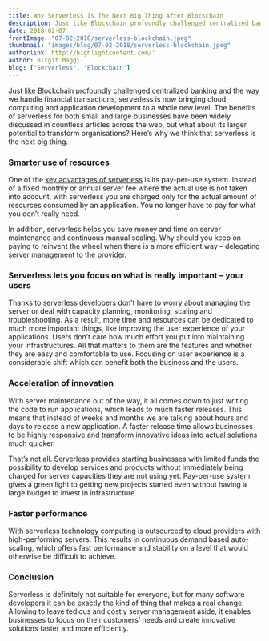 ```yaml
---
title: Why Serverless Is The Next Big Thing After Blockchain
description: Just like Blockchain profoundly challenged centralized banking and the way we handle financial transactions, serverless is now bringing cloud computing and application development to a whole new level.
date: 2018-02-07
frontImage: "07-02-2018/serverless-blockchain.jpeg"
thumbnail: "images/blog/07-02-2018/serverless-blockchain.jpeg"
authorlink: http://highlightcontent.com/'
author: Birgit Maggi
blog: ["Serverless", "Blockchain"]
---
```


Just like Blockchain profoundly challenged centralized banking and the way we handle financial transactions, serverless is now bringing cloud computing and application development to a whole new level. The benefits of serverless for both small and large businesses have been widely discussed in countless articles across the web, but what about its larger potential to transform organisations? Here’s why we think that serverless is the next big thing.

### Smarter use of resources

One of the <a href="https://dashbird.io/blog/business-benefits-of-serverless/">key advantages of serverless</a> is its pay-per-use system. Instead of a fixed monthly or annual server fee where the actual use is not taken into account, with serverless you are charged only for the actual amount of resources consumed by an application. You no longer have to pay for what you don’t really need.

In addition, serverless helps you save money and time on server maintenance and continuous manual scaling. Why should you keep on paying to reinvent the wheel when there is a more efficient way – delegating server management to the provider. 

### Serverless lets you focus on what is really important – your users
Thanks to serverless developers don’t have to worry about managing the server or deal with capacity planning, monitoring, scaling and troubleshooting. As a result, more time and resources can be dedicated to much more important things, like improving the user experience of your applications. Users don’t care how much effort you put into maintaining your infrastructures. All that matters to them are the features and whether they are easy and comfortable to use. Focusing on user experience is a considerable shift which can benefit both the business and the users.

### Acceleration of innovation

With server maintenance out of the way, it all comes down to just writing the code to run applications, which leads to much faster releases. This means that instead of weeks and months we are talking about hours and days to release a new application. A faster release time allows businesses to be highly responsive and transform innovative ideas into actual solutions much quicker.

That’s not all. Serverless provides starting businesses with limited funds the possibility to develop services and products without immediately being charged for server capacities they are not using yet. Pay-per-use system gives a green light to getting new projects started even without having a large budget to invest in infrastructure. 

### Faster performance

With serverless technology computing is outsourced to cloud providers with high-performing servers. This results in continuous demand based auto-scaling, which offers fast performance and stability on a level that would otherwise be difficult to achieve.

### Conclusion

Serverless is definitely not suitable for everyone, but for many software developers it can be exactly the kind of thing that makes a real change. Allowing to leave tedious and costly server management aside, it enables businesses to focus on their customers’ needs and create innovative solutions faster and more efficiently. 
